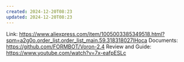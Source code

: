 ```yaml
---
created: 2024-12-20T08:23
updated: 2024-12-20T08:23
---
```

Link: https://www.aliexpress.com/item/1005003385349518.html?spm=a2g0o.order_list.order_list_main.59.318318027IHoca
Documents: https://github.com/FORMBOT/Voron-2.4
Review and Guide: https://www.youtube.com/watch?v=7x-eafpESLc
